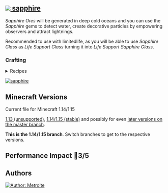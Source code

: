 ## [<img src="https://i.imgur.com/BjfNPDg.gif"> sapphire](https://download.metroite.de/#/home?url=https://github.com/Metroite/datapacks/tree/1.14/sapphire&rootDirectory=false)

*Sapphire Ores* will be generated in deep cold oceans and you can use the *Sapphire* gems to detect water, create decorative particles by empowering observers and attract lightnings.

Recommended to use with limitedlife, as you will be able to use *Sapphire Glass* as *Life Support Glass* turning it into *Life Support Sapphire Glass*.

### Crafting

<details>
<summary>Recipes</summary>
<br>

*S - Sapphire (Squid Spawn Egg)*

*G - Glass*

*I - Iron*

*B - Bucket*

*L - Lava Bucket*

**Water Detector:** (Recipe Book: Water Bucket)
```
GGG
ISI
ILI
```

**Lightning Rod:** (Recipe Book: Lapis Ore)
```
 S
ISI
ISI
```

</details>

<a href="https://download.metroite.de/#/home?url=https://github.com/Metroite/datapacks/tree/master/sapphire&rootDirectory=false" rel="Deep cold oceans">![sapphire](sapphire.png?raw=true "Deep cold oceans")</a>

## Minecraft Versions

Current file for Minecraft 1.14/1.15

[1.13 (unsupported)](https://github.com/Metroite/datapacks/tree/1.13), [1.14/1.15 (stable)](https://stable.metroite.de/) and possibly for even [later versions on the master branch](https://www.metroite.de/).

**This is the 1.14/1.15 branch**. Switch branches to get to the respective versions.

## Performance Impact &#x1F534;3/5

## Authors

<a href="https://github.com/Metroite"><img src="https://img.shields.io/badge/Author-Metroite-blue" alt="Author: Metroite"></a>
